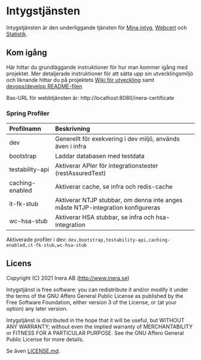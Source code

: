 # Intygstjänsten
Intygstjänsten är den underliggande tjänsten för [Mina intyg](https://github.com/sklintyg/minaintyg), [Webcert](https://github.com/sklintyg/webcert) och [Statistik](https://github.com/sklintyg/statistik).

## Kom igång
Här hittar du grundläggande instruktioner för hur man kommer igång med projektet. Mer detaljerade instruktioner för att sätta upp sin utvecklingsmiljö och liknande hittar du på projektets [Wiki för utveckling](https://github.com/sklintyg/common/wiki) samt [devops/develop README-filen](https://github.com/sklintyg/devops/tree/release/2021-1/develop/README.md)


Bas-URL för webbtjänsten är: http://localhost:8080/inera-certificate

### Spring Profiler

| Profilnamn | Beskrivning |
| :------------ | :----------- |
| dev | Generellt för exekvering i dev miljö, används även i infra |
| bootstrap | Laddar databasen med testdata |
| testability-api | Aktiverar APIer för integrationstester (restAssuredTest) |
| caching-enabled | Aktiverar cache, se infra och redis-cache |
| it-fk-stub | Aktiverar NTJP stubbar, om denna inte anges måste NTJP-integration konfigureras   | 
| wc-hsa-stub | Aktiverar HSA stubbar, se infra och hsa-integration |

Aktiverade profiler i dev: `dev,bootstrap,testability-api,caching-enabled,it-fk-stub,wc-hsa-stub`

## Licens
Copyright (C) 2021 Inera AB (http://www.inera.se)

Intygstjänst is free software: you can redistribute it and/or modify it under the terms of the GNU Affero General Public License as published by the Free Software Foundation, either version 3 of the License, or (at your option) any later version.

Intygstjänst is distributed in the hope that it will be useful, but WITHOUT ANY WARRANTY; without even the implied warranty of MERCHANTABILITY or FITNESS FOR A PARTICULAR PURPOSE.  See the GNU Affero General Public License for more details.

Se även [LICENSE.md](LICENSE.md). 
